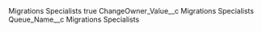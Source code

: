 <?xml version="1.0" encoding="UTF-8"?>
<CustomMetadata xmlns="http://soap.sforce.com/2006/04/metadata" xmlns:xsi="http://www.w3.org/2001/XMLSchema-instance" xmlns:xsd="http://www.w3.org/2001/XMLSchema">
    <label>Migrations Specialists</label>
    <protected>true</protected>
    <values>
        <field>ChangeOwner_Value__c</field>
        <value xsi:type="xsd:string">Migrations Specialists</value>
    </values>
    <values>
        <field>Queue_Name__c</field>
        <value xsi:type="xsd:string">Migrations Specialists</value>
    </values>
</CustomMetadata>
